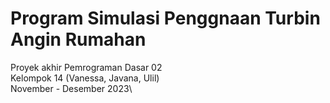 # Program Simulasi Penggnaan Turbin Angin Rumahan

Proyek akhir Pemrograman Dasar 02\
Kelompok 14 (Vanessa, Javana, Ulil)\
November - Desember 2023\

